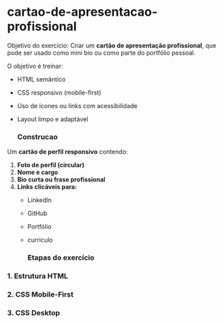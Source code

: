 # cartao-de-apresentacao-profissional

Objetivo do exercício:
Criar um **cartão de apresentação profissional**, que pode ser usado como mini bio ou como parte do portfólio pessoal.

O objetivo é treinar:

- HTML semântico
- CSS responsivo (mobile-first)
- Uso de ícones ou links com acessibilidade
- Layout limpo e adaptável

  ### Construcao

Um **cartão de perfil responsivo** contendo:

1. **Foto de perfil (circular)**
2. **Nome e cargo**
3. **Bio curta ou frase profissional**
4. **Links clicáveis para:**
    - LinkedIn
    - GitHub
    - Portfólio
    - curriculo
  
      ### Etapas do exercício

### 1. Estrutura HTML

### 2. CSS Mobile-First

### 3. CSS Desktop

